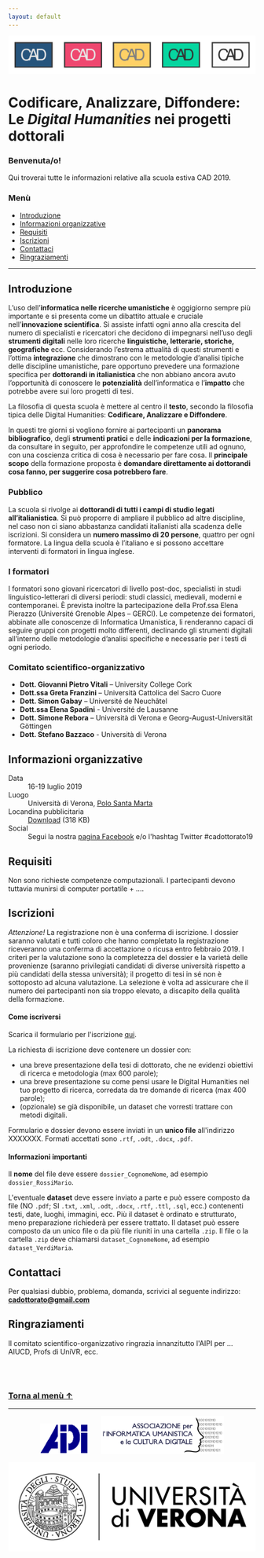 ```yaml
---
layout: default
---
```


![CAD-logo](assets/img/CAD-logo-long.png)

# Codificare, Analizzare, Diffondere: <br />Le *Digital Humanities* nei progetti dottorali

### Benvenuta/o!
Qui troverai tutte le informazioni relative alla scuola estiva CAD 2019. 


### <a name="menu"></a>Menù 
<!--using <a> anchor in header to work-around grave accent issue in markdown anchor-->

* [Introduzione](#introduzione)
* [Informazioni organizzative](#informazioni-organizzative)
* [Requisiti](#requisiti)
* [Iscrizioni](#iscrizioni)
* [Contattaci](#contattaci)
* [Ringraziamenti](#ringraziamenti)

<!--* [Materiali](#materiali)
* [Approfondimento](#approfondimento)
* [Feedback](#feedback)
* [Programma](#programma) -->

* * * 


## Introduzione

L’uso dell’**informatica nelle ricerche umanistiche** è oggigiorno sempre più importante e si presenta come un dibattito attuale e cruciale nell’**innovazione scientifica**. Si assiste infatti ogni anno alla crescita del numero di specialisti e ricercatori che decidono di impegnarsi nell’uso degli **strumenti digitali** nelle loro ricerche **linguistiche, letterarie, storiche, geografiche** ecc.
Considerando l’estrema attualità di questi strumenti e l’ottima **integrazione** che dimostrano con le metodologie d’analisi tipiche delle discipline umanistiche, pare opportuno prevedere una formazione specifica per **dottorandi in italianistica** che non abbiano ancora avuto l’opportunità di conoscere le **potenzialità** dell’informatica e l’**impatto** che potrebbe avere sui loro progetti di tesi. 

La filosofia di questa scuola è mettere al centro il **testo**, secondo la filosofia tipica delle Digital Humanities: **Codificare, Analizzare e Diffondere**.

In questi tre giorni si vogliono fornire ai partecipanti un **panorama bibliografico**, degli **strumenti pratici** e delle **indicazioni per la formazione**, da consultare in seguito, per approfondire le competenze utili ad ognuno, con una coscienza critica di cosa è necessario per fare cosa. ll **principale scopo** della formazione proposta è **domandare direttamente ai dottorandi cosa fanno, per suggerire cosa potrebbero fare**. 

### Pubblico

La scuola si rivolge ai **dottorandi di tutti i campi di studio legati all’italianistica**. Si può proporre di ampliare il pubblico ad altre discipline, nel caso non ci siano abbastanza candidati italianisti alla scadenza delle iscrizioni. 
Si considera un **numero massimo di 20 persone**, quattro per ogni formatore.
La lingua della scuola è l’italiano e si possono accettare interventi di formatori in lingua inglese.

### I formatori

I formatori sono giovani ricercatori di livello post-doc, specialisti in studi linguistico-letterari di diversi periodi: studi classici, medievali, moderni e contemporanei. È prevista inoltre la partecipazione della Prof.ssa Elena Pierazzo (Université Grenoble Alpes – GERCI). Le competenze dei formatori, abbinate alle conoscenze di Informatica Umanistica, li renderanno capaci di seguire gruppi con progetti molto differenti, declinando gli strumenti digitali all’interno delle metodologie d’analisi specifiche e necessarie per i testi di ogni periodo.



### Comitato scientifico-organizzativo 

* **Dott. Giovanni Pietro Vitali** – University College Cork
* **Dott.ssa Greta Franzini** – Università Cattolica del Sacro Cuore
* **Dott. Simon Gabay** – Université de Neuchâtel
* **Dott.ssa Elena Spadini** - Université de Lausanne
* **Dott. Simone Rebora** – Università di Verona e Georg-August-Universität Göttingen
* **Dott. Stefano Bazzaco** - Università di Verona


## Informazioni organizzative

<dl>
<dt>Data</dt>
<dd>16-19 luglio 2019</dd>
<dt>Luogo</dt>
<dd>Università di Verona, <a href="http://comunicazione.univr.it/santamarta/index.html" target="_blank" title="Opens in new tab">Polo Santa Marta</a></dd>
<dt>Locandina pubblicitaria</dt>
<dd><a href="https://github.com/CADottorato/sito/blob/master/assets/img/CAD-locandina.jpg" target="_blank" title="Opens in new tab">Download</a> (318 KB)</dd>
<dt>Social</dt>
<dd>Segui la nostra <a href="https://bit.ly/2P0CikQ" target="_blank" title="Opens in new tab">pagina Facebook</a> e/o l'hashtag Twitter #cadottorato19</dd>
</dl>

<!--
<dt>Aule</dt>
<dd>....</dd>
<dt>Cena sociale</dt>
<dd>Ristorante ...</dd>-->


## Requisiti

Non sono richieste competenze computazionali. I partecipanti devono tuttavia munirsi di computer portatile + ....



## Iscrizioni

*Attenzione!* La registrazione non è una conferma di iscrizione. I dossier saranno valutati e tutti coloro che hanno completato la registrazione riceveranno una conferma di accettazione o ricusa entro febbraio 2019. I criteri per la valutazione sono la completezza del dossier e la varietà delle provenienze (saranno privilegiati candidati di diverse università rispetto a più candidati della stessa università); il progetto di tesi in sé non è sottoposto ad alcuna valutazione. La selezione è volta ad assicurare che il numero dei partecipanti non sia troppo elevato, a discapito della qualità della formazione.


#### Come iscriversi

Scarica il formulario per l'iscrizione [qui](docs/iscrizioni_form.rtf).

La richiesta di iscrizione deve contenere un dossier con:

* una breve presentazione della tesi di dottorato, che ne evidenzi obiettivi di ricerca e metodologia (max 600 parole);
* una breve presentazione su come pensi usare le Digital Humanities nel tuo progetto di ricerca, corredata da tre domande di ricerca (max 400 parole);
* (opzionale) se già disponibile, un dataset che vorresti trattare con metodi digitali.


Formulario e dossier devono essere inviati in un **unico file** all'indirizzo XXXXXXX. Formati accettati sono `.rtf`, `.odt`, `.docx`, `.pdf`.

#### Informazioni importanti

Il **nome** del file deve essere `dossier_CognomeNome`, ad esempio `dossier_RossiMario`.

L'eventuale **dataset** deve essere inviato a parte e può essere composto da file (NO `.pdf`; SI `.txt`, `.xml`, `.odt`, `.docx`, `.rtf`, `.ttl`, `.sql`, ecc.) contenenti testi, date, luoghi, immagini, ecc. Più il dataset è ordinato e strutturato, meno preparazione richiederà per essere trattato. Il dataset può essere composto da un unico file o da più file riuniti in una cartella `.zip`. Il file o la cartella `.zip` deve chiamarsi `dataset_CognomeNome`, ad esempio `dataset_VerdiMaria`.



<!--## Programma

### Martedì 16 luglio

| Ore          | Sessione          | Formatore  | Aula |
|:-------------|:------------------|:-----------|:-----|
| 09:00-10:00  | Stilometria       | S. Rebora  |      |
| 11:00-11:30  | PAUSA CAFFE'      |            |      |


### Mercoledì 17 luglio - *Codificare*


| Ore          | Sessione          | Formatore    | Aula |
|:-------------|:----------------|:---------------|:-----|
|              |                 |                |      |


### Giovedì 18 luglio - *Analizzare*

| Ore       | Sessione         | Formatore | Aula   |
|:----------|:-----------------|:----------|:-------|
|           |                  |           |        |


### Venerdì 19 luglio - *Diffondere*

| Ore        | Sessione        | Formatore | Aula |
|:-----------|:----------------|:----------|:-----|
|            |                 |           |      |

## Materiali


### Segnala problemi 

Per segnalare problemi o la presenza di refusi nei materiali didattici, crea un nuovo *issue* [QUI](https://github.com/CADottorato/materiali/issues).


## Approfondimento

* GitHub
* Stilometria
* Ecc.

## Feedback

Come valuteresti la tua esperienza a CAD?
Aiutaci a migliorare scrivendo a ....-->


## Contattaci

Per qualsiasi dubbio, problema, domanda, scrivici al seguente indirizzo: **cadottorato@gmail.com**


## Ringraziamenti

Il comitato scientifico-organizzativo ringrazia innanzitutto l'AIPI per ... AIUCD, Profs di UniVR, ecc.

<br/><br />
### [Torna al men&#249; &uarr;](#menu)



* * *

<p align="center">
  <a href="http://www.aiucd.it" target="_blank" title="Opens in new tab"><img src="assets/img/aipi-logo.png" width="100px" /></a> &nbsp;&nbsp;&nbsp;&nbsp;
  <a href="http://www.infoaipi.org/" target="_blank" title="Opens in new tab"><img src="assets/img/aiucd-logo.png" width="250px" /></a> 
</p>


<a href="https://www.univr.it/en/home" target="_blank" title="Opens in new tab"><img src="assets/img/logo-univr.png" /></a>

<!--

Text can be ~~strikethrough~~.

[Link to another page](./another-page.html).



```js
// Javascript code with syntax highlighting.
var fun = function lang(l) {
  dateformat.i18n = require('./lang/' + l)
  return true;
}
```

```ruby
# Ruby code with syntax highlighting
GitHubPages::Dependencies.gems.each do |gem, version|
  s.add_dependency(gem, "= #{version}")
end
```-->
